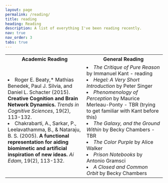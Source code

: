 ```yaml
---
layout: page
permalink: /reading/
title: reading
heading: Reading
description: A list of everything I've been reading recently.
nav: true
nav_order: 3
tabs: true
---
```


<table>
    <tr>
        <th width="50%" background-color: #f2f2f2>Academic Reading</th>
        <th width="50%">General Reading</th>
    <tr>
        <td text-align="top">    
            <li>Roger E. Beaty,* Mathias Benedek, Paul J. Silvia, and Daniel L. Schacter (2015). <b>Creative Cognition and Brain Network Dynamics.</b> <i>Trends in Cognitive Sciences</i>, 19(2), 113-132.
            <li>Chakrabarti, A., Sarkar, P., Leelavathamma, B., & Nataraju, B. S. (2005). <b>A functional representation for aiding biomimetic and artificial inspiration of new ideas.</b> <i>Ai Edam</i>, 19(2), 113-132.
        </td text-align="top">
        <td>
            <li><i>The Critique of Pure Reason</i> by Immanuel Kant - reading
            <li><i>Hegel: A Very Short Introduction</i> by Peter Singer
            <li><i>Phenomenology of Perception</i> by Maurice Merleau-Ponty - TBR (trying to get familiar with Kant before this)
            <li><i>The Galaxy, and the Ground Within</i> by Becky Chambers - TBR
            <li><i>The Color Purple</i> by Alice Walker
            <li><i>Prison Notebooks</i> by Antonio Gramsci
            <li><i>A Closed and Common Orbit</i> by Becky Chambers
        </td>
    </tr>
</table>        
